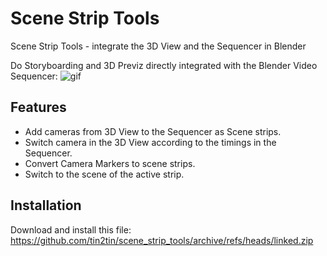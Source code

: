 # Scene Strip Tools
Scene Strip Tools - integrate the 3D View and the Sequencer in Blender

Do Storyboarding and 3D Previz directly integrated with the Blender Video Sequencer:
![gif](https://github.com/tin2tin/scene_strip_tools/raw/master/SceneStripTools.gif)

## Features

* Add cameras from 3D View to the Sequencer as Scene strips.
* Switch camera in the 3D View according to the timings in the Sequencer.
* Convert Camera Markers to scene strips.
* Switch to the scene of the active strip.

## Installation
Download and install this file: https://github.com/tin2tin/scene_strip_tools/archive/refs/heads/linked.zip


